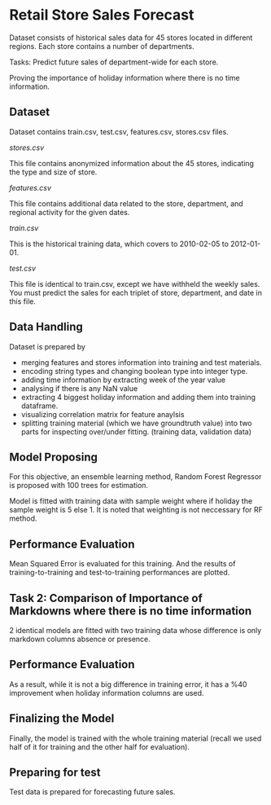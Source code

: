 # Retail Store Sales Forecast

Dataset consists of historical sales data for 45 stores located in different regions. Each store contains a number of departments.

Tasks: Predict future sales of department-wide for each store.

Proving the importance of holiday information where there is no time information.

## Dataset

Dataset contains train.csv, test.csv, features.csv, stores.csv files. 

*stores.csv*

This file contains anonymized information about the 45 stores, indicating the type and size of
store.

*features.csv*

This file contains additional data related to the store, department, and regional activity for the
given dates. 

*train.csv*

This is the historical training data, which covers to 2010-02-05 to 2012-01-01.

*test.csv*

This file is identical to train.csv, except we have withheld the weekly sales. You must predict the sales for each triplet of store, department, and date in this file.

## Data Handling

Dataset is prepared by 
- merging features and stores information into training and test materials. 
- encoding string types and changing boolean type into integer type.
- adding time information by extracting week of the year value 
- analysing if there is any NaN value
- extracting 4 biggest holiday information and adding them into training dataframe.
- visualizing correlation matrix for feature anaylsis
- splitting training material (which we have groundtruth value) into two parts for inspecting over/under fitting. (training data, validation data)

## Model Proposing

For this objective, an ensemble learning method, Random Forest Regressor is proposed with 100 trees for estimation.

Model is fitted with training data with sample weight where if holiday the sample weight is 5 else 1. It is noted that weighting is not neccessary for RF method.

## Performance Evaluation

Mean Squared Error is evaluated for this training. And the results of training-to-training and test-to-training performances are plotted.

## Task 2: Comparison of Importance of Markdowns where there is no time information

2 identical models are fitted with two training data whose difference is only markdown columns absence or presence.

## Performance Evaluation

As a result, while it is not a big difference in training error, it has a %40 improvement when holiday information columns are used.

## Finalizing the Model

Finally, the model is trained with the whole training material (recall we used half of it for training and the other half for evaluation).

## Preparing for test

Test data is prepared for forecasting future sales.
